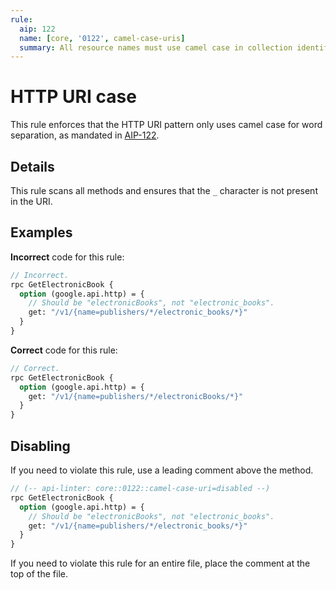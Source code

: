 ```yaml
---
rule:
  aip: 122
  name: [core, '0122', camel-case-uris]
  summary: All resource names must use camel case in collection identifiers.
---
```


# HTTP URI case

This rule enforces that the HTTP URI pattern only uses camel case for word
separation, as mandated in [AIP-122](http://aip.dev/122).

## Details

This rule scans all methods and ensures that the `_` character is not present
in the URI.

## Examples

**Incorrect** code for this rule:

```proto
// Incorrect.
rpc GetElectronicBook {
  option (google.api.http) = {
    // Should be "electronicBooks", not "electronic_books".
    get: "/v1/{name=publishers/*/electronic_books/*}"
  }
}
```

**Correct** code for this rule:

```proto
// Correct.
rpc GetElectronicBook {
  option (google.api.http) = {
    get: "/v1/{name=publishers/*/electronicBooks/*}"
  }
}
```

## Disabling

If you need to violate this rule, use a leading comment above the method.

```proto
// (-- api-linter: core::0122::camel-case-uri=disabled --)
rpc GetElectronicBook {
  option (google.api.http) = {
    // Should be "electronicBooks", not "electronic_books".
    get: "/v1/{name=publishers/*/electronic_books/*}"
  }
}
```

If you need to violate this rule for an entire file, place the comment at the
top of the file.
